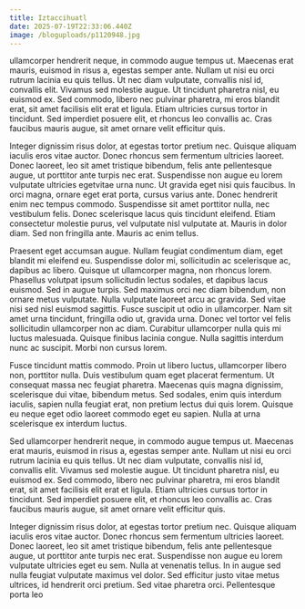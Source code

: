 ```yaml
---
title: Iztaccihuatl
date: 2025-07-19T22:33:06.440Z
image: /bloguploads/p1120948.jpg
---
```

 ullamcorper hendrerit neque, in commodo augue tempus ut. Maecenas erat mauris, euismod in risus a, egestas semper ante. Nullam ut nisi eu orci rutrum lacinia eu quis tellus. Ut nec diam vulputate, convallis nisl id, convallis elit. Vivamus sed molestie augue. Ut tincidunt pharetra nisl, eu euismod ex. Sed commodo, libero nec pulvinar pharetra, mi eros blandit erat, sit amet facilisis elit erat et ligula. Etiam ultricies cursus tortor in tincidunt. Sed imperdiet posuere elit, et rhoncus leo convallis ac. Cras faucibus mauris augue, sit amet ornare velit efficitur quis.

Integer dignissim risus dolor, at egestas tortor pretium nec. Quisque aliquam iaculis eros vitae auctor. Donec rhoncus sem fermentum ultricies laoreet. Donec laoreet, leo sit amet tristique bibendum, felis ante pellentesque augue, ut porttitor ante turpis nec erat. Suspendisse non augue eu lorem vulputate ultricies egetvitae urna nunc. Ut gravida eget nisi quis faucibus. In orci magna, ornare eget erat porta, cursus varius ante. Donec hendrerit enim nec tempus commodo. Suspendisse sit amet porttitor nulla, nec vestibulum felis. Donec scelerisque lacus quis tincidunt eleifend. Etiam consectetur molestie purus, vel vulputate nisl vulputate at. Mauris in dolor diam. Sed non fringilla ante. Mauris ac enim tellus.

Praesent eget accumsan augue. Nullam feugiat condimentum diam, eget blandit mi eleifend eu. Suspendisse dolor mi, sollicitudin ac scelerisque ac, dapibus ac libero. Quisque ut ullamcorper magna, non rhoncus lorem. Phasellus volutpat ipsum sollicitudin lectus sodales, et dapibus lacus euismod. Sed in augue turpis. Sed maximus orci nec diam bibendum, non ornare metus vulputate. Nulla vulputate laoreet arcu ac gravida. Sed vitae nisi sed nisl euismod sagittis. Fusce suscipit ut odio in ullamcorper. Nam sit amet urna tincidunt, fringilla odio ut, gravida urna. Donec vel tortor vel felis sollicitudin ullamcorper non ac diam. Curabitur ullamcorper nulla quis mi luctus malesuada. Quisque finibus lacinia congue. Nulla sagittis interdum nunc ac suscipit. Morbi non cursus lorem.

Fusce tincidunt mattis commodo. Proin ut libero luctus, ullamcorper libero non, porttitor nulla. Duis vestibulum quam eget placerat fermentum. Ut consequat massa nec feugiat pharetra. Maecenas quis magna dignissim, scelerisque dui vitae, bibendum metus. Sed sodales, enim quis interdum iaculis, sapien nulla feugiat erat, non pretium lectus dui quis lorem. Quisque eu neque eget odio laoreet commodo eget eu sapien. Nulla at urna scelerisque ex interdum luctus.

Sed ullamcorper hendrerit neque, in commodo augue tempus ut. Maecenas erat mauris, euismod in risus a, egestas semper ante. Nullam ut nisi eu orci rutrum lacinia eu quis tellus. Ut nec diam vulputate, convallis nisl id, convallis elit. Vivamus sed molestie augue. Ut tincidunt pharetra nisl, eu euismod ex. Sed commodo, libero nec pulvinar pharetra, mi eros blandit erat, sit amet facilisis elit erat et ligula. Etiam ultricies cursus tortor in tincidunt. Sed imperdiet posuere elit, et rhoncus leo convallis ac. Cras faucibus mauris augue, sit amet ornare velit efficitur quis.

Integer dignissim risus dolor, at egestas tortor pretium nec. Quisque aliquam iaculis eros vitae auctor. Donec rhoncus sem fermentum ultricies laoreet. Donec laoreet, leo sit amet tristique bibendum, felis ante pellentesque augue, ut porttitor ante turpis nec erat. Suspendisse non augue eu lorem vulputate ultricies eget eu sem. Nulla at venenatis tellus. In in augue sed nulla feugiat vulputate maximus vel dolor. Sed efficitur justo vitae metus ultrices, id hendrerit orci pretium. Sed vitae pharetra orci. Pellentesque porta leo 